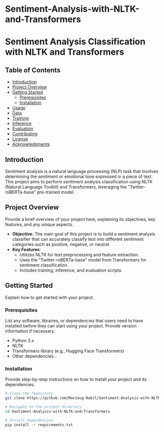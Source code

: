 # Sentiment-Analysis-with-NLTK-and-Transformers

# Sentiment Analysis Classification with NLTK and Transformers


## Table of Contents

- [Introduction](#introduction)
- [Project Overview](#project-overview)
- [Getting Started](#getting-started)
  - [Prerequisites](#prerequisites)
  - [Installation](#installation)
- [Usage](#usage)
- [Data](#data)
- [Training](#training)
- [Inference](#inference)
- [Evaluation](#evaluation)
- [Contributing](#contributing)
- [License](#license)
- [Acknowledgments](#acknowledgments)

## Introduction

Sentiment analysis is a natural language processing (NLP) task that involves determining the sentiment or emotional tone expressed in a piece of text. This project aims to perform sentiment analysis classification using NLTK (Natural Language Toolkit) and Transformers, leveraging the "Twitter-roBERTa-base" pre-trained model.

## Project Overview

Provide a brief overview of your project here, explaining its objectives, key features, and any unique aspects.

- **Objective**: The main goal of this project is to build a sentiment analysis classifier that can accurately classify text into different sentiment categories such as positive, negative, or neutral.
- **Key Features**:
  - Utilizes NLTK for text preprocessing and feature extraction.
  - Uses the "Twitter-roBERTa-base" model from Transformers for sentiment classification.
  - Includes training, inference, and evaluation scripts.
  
## Getting Started

Explain how to get started with your project.

### Prerequisites

List any software, libraries, or dependencies that users need to have installed before they can start using your project. Provide version information if necessary.

- Python 3.x
- NLTK
- Transformers library (e.g., Hugging Face Transformers)
- Other dependencies...

### Installation

Provide step-by-step instructions on how to install your project and its dependencies.

```bash
# Clone the repository
git clone https://github.com/Marzoug-Nabil/Sentiment-Analysis-with-NLTK-and-Transformers

# Navigate to the project directory
cd Sentiment-Analysis-with-NLTK-and-Transformers

# Install dependencies
pip install -r requirements.txt
